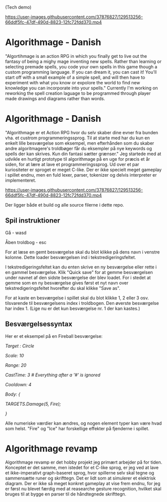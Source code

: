 (Tech demo)

https://user-images.githubusercontent.com/37876827/129513256-66ddf5fc-47df-490d-8823-12fc72fdd370.mp4

# Algorithmage - Danish
"Algortihmage is an action RPG in which you finally get to live out the fantasy of being a mighy mage inventing new spells. Rather than learning or selecting premade spells, you code your own spells in this game though a custom programming language. If you can dream it, you can cast it! You'll start off with a small example of a simple spell, and will then have to experiment with what you know or expolore the world to find new knowledge you can incorporate into your spells."
Currently I'm working on reworking the spell creation laguage to be programmed through player made drawings and diagrams rather than words.

# Algorithmage - Danish
"Algorithmage er et Action RPG hvor du selv skaber dine evner fra bunden vha. et custrom programmeringssprog. Til at starte med har du kun en enkelt lille besværgelse som eksempel, men efterhånden som du skaber andre algoritmagere's troldbøger får du eksempler på nye keywords og spells der kan skrives. Kun din fantasi sætter grænser."
Jeg startede med at udvikle en hurtigt prototype til algorithmage på en uge for præcis et år siden, for at lære at lave et programmeringssprog. Ud over et par kuriositeter er sproget er meget C-like. Der er ikke specielt meget gameplay i spillet endnu, men en fuld lexer, parser, tokenizer og delvis interpreter er implementeret.

https://user-images.githubusercontent.com/37876827/129513256-66ddf5fc-47df-490d-8823-12fc72fdd370.mp4

Der ligger både et build og alle source filerne i dette repo.
## Spil instruktioner
Gå - wasd

Åben troldbog - esc

For at læse en gemt besværgelse skal du blot klikke på dens navn i venstre kolonne. Dette loader besværgelsen ind i tekstredigeringsfeltet.

I tekstredigeringsfeltet kan du enten skrive en ny besværgelse eller rette i en gammel besværgelse. Klik "Quick save" for at gemme besværgelsen under navnet af den sidste besværgelse der blev loadet. For i stedet at gemme som en ny besværgelse gives først et nyt navn over tekstredigeringsfeltet hvorefter du skal klikke "Save as".

For at kaste en besværgelse i spillet skal du blot klikke 1, 2 eller 3 osv. tilsvarende til besværgelsens index i troldbogen. Den øverste besværgelse har index 1.
(Lige nu er det kun besværgelse nr. 1 der kan kastes.)

## Besværgelsessyntax
Her er et eksempel på en Fireball besværgelse:


_Target : Circle_

_Scale: 10_

_Range: 20_   

_CastTime: 3   # Everything after a '#' is ignored_

_Cooldown: 4_

_Body: {_

   _TARGETS.Damage(5, Fire);_

_}_

Alle numeriske værdier kan ændres, og nogen element typer kan være hvad som helst. "Fire" og "Ice" har forskellige effekter på fjenderne i spillet.

# Algorithmage revamp
Algorithmage revamp er det hobby projekt jeg primært arbejder på for tiden. Konceptet er det samme, men istedet for et C-like sprog, er jeg ved at lave et ikke-imperativt graph-baseret sprog, hvor spillerne selv skal tegne og sammensætte runer og skrifttegn. Det er lidt som at simulerer et elektrisk diagram. Der er ikke så meget konkret gameplay at vise frem endnu, for jeg er først nu blevet færdig med at reasearche gesture recognition, hvilket skal bruges til at bygge en parser til de håndtegnede skrifttegn.

